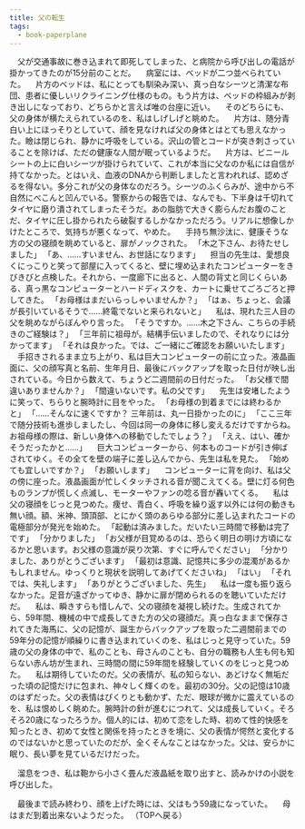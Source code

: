 ```yaml
---
title: 父の転生
tags:
  - book-paperplane
---
```


　父が交通事故に巻き込まれて即死してしまった、と病院から呼び出しの電話が掛かってきたのが15分前のことだ。
　病室には、ベッドが二つ並べられていた。
　片方のベッドは、私にとっても馴染み深い、真っ白なシーツと清潔な布団、患者に優しいリクライニング仕様のもの。もう片方は、ベッドの枠組みが剥き出しになっており、どちらかと言えば唯の台座に近い。
　そのどちらにも、父の身体が横たえられているのを、私はしげしげと眺めた。
　片方は、随分青白い上にほっそりとしていて、顔を見なければ父の身体とはとても思えなかった。瞼は閉じられ、静かに呼吸をしている。沢山の管とコードが突き刺さっていることを除けば、ただの健康な人間が眠っているようだ。
　片方は、ビニールシートの上に白いシーツが掛けられていて、これが本当に父なのか私には自信が持てなかった。とはいえ、血液のDNAから判断しましたと言われれば、認めざるを得ない。多分これが父の身体なのだろう。シーツのふくらみが、途中から不自然にべこんと凹んでいる。警察からの報告では、なんでも、下半身は千切れてタイヤに磨り潰されてしまったそうだ。あの脂肪で大きく膨らんだお腹のことだ、タイヤに圧し掛かられたら破裂するしかなかっただろう。リアルに想像しかけたところで、気持ちが悪くなって、やめた。
　手持ち無沙汰に、健康そうな方の父の寝顔を眺めていると、扉がノックされた。
「木之下さん、お待たせしました」
「あ、……すいません、お世話になります」
　担当の先生は、愛想良くにっこりと笑って部屋に入ってくると、壁に埋め込まれたコンピューターをきびきびと点検した。それから、一度廊下に出ると、人間の背丈と同じくらいある、真っ黒なコンピューターとハードディスクを、カートに乗せてごろごろと押してきた。
「お母様はまだいらっしゃいませんか？」
「はぁ、ちょっと、会議が長引いているそうで……終電でないと来られないと」
　私は、現れた三人目の父を眺めながらぼんやり言った。
「そうですか。……木之下さん、こちらの手続きのご経験は？」
「三年前に祖母が。結構手伝いましたので、それなりには分かってます」
「それは良かった。では、ご一緒にご確認をお願いいたします」
　手招きされるまま立ち上がり、私は巨大コンピューターの前に立った。液晶画面に、父の顔写真と名前、生年月日、最後にバックアップを取った日付が映し出されている。今日から数えて、ちょうど二週間前の日付だった。
「お父様で間違いありませんか？」
「間違いないです。私の父です」
　先生は安堵したように笑って、ちらりと腕時計に目をやった。
「お母様の到着までには終わるかと」
「……そんなに速くですか？ 三年前は、丸一日掛かったのに」
「ここ三年で随分技術も進歩しましたし、今回は同一の身体に移し変えるだけですからね。お祖母様の際は、新しい身体への移動でしたでしょう？」
「ええ、はい、確かそうだったかと……」
　巨大コンピューターから、何本ものコードが引き伸ばされてゆく。その全てを壁の端子に差し込んでから、先生は私を見た。
「始めても宜しいですか？」
「お願いします」
　コンピューターに背を向け、私は父の傍に座った。液晶画面が忙しくタッチされる音が聞こえてくる。壁に灯る何色ものランプが慌しく点滅し、モーターやファンの唸る音が轟いてくる。
　私は父の寝顔をじっと見つめた。痩せ、青白く、呼吸を繰り返す以外には何の動きも無い顔。額、米神、頭頂部、とにかく頭のあらゆる部分に差し込まれたコードの電極部分が発光を始めた。
「起動は済みました。だいたい三時間で移動は完了です」
「分かりました」
「お父様が目覚めるのは、恐らく明日の明け方頃になるかと思います。お父様の意識が戻り次第、すぐに呼んでください」
「分かりました、ありがとうございます」
「最初は意識、記憶共に多少の混濁があるかもしれません。ゆっくりと現状を説明してあげてくださいね」
「はい」
「それでは、失礼します」
「ありがとうございました、先生」
　私は一度も振り返らなかった。足音が遠ざかってゆき、静かに扉が閉められるのを聴いていただけだ。
　私は、瞬きすらも惜しんで、父の寝顔を凝視し続けた。生成されてから、59年間、機械の中で成長してきた方の父の寝顔だ。真っ白なままで保存されてきた海馬に、父の記憶が、誕生からバックアップを取った二週間前までの59年分の記憶が順繰りに書き込まれていくのを、私はじっと見守っていた。59歳の父の身体の中で、私のことも、母さんのことも、自分の職務も人生も何も知らない赤ん坊が生まれ、三時間の間に59年間を経験していくのをじっと見つめた。
　私は期待していたのだ。父の表情が、私の知らない、あどけなく無垢だった頃の記憶だけに包まれ、神々しく輝くのを。最初の30分。父の記憶は10歳のはずだった。父の表情はぴくりとも動かず、ただ、眼球が微かに震えているのを、私は恨めしく眺めた。腕時計の針が進むにつれて、父は成長していく。そろそろ20歳になったろうか。個人的には、初めて恋をした時、初めて性的快感を知ったとき、初めて女性と関係を持ったときを境に、父の表情が愕然と変化するのではないかと思っていたのだが、全くそんなことはなかった。父は、安らかに眠り、長い夢を見ているだけだった。

　溜息をつき、私は鞄から小さく畳んだ液晶紙を取り出すと、読みかけの小説を呼び出した。

　最後まで読み終わり、顔を上げた時には、父はもう59歳になっていた。
　母はまだ到着出来ないようだった。
（TOPへ戻る）
